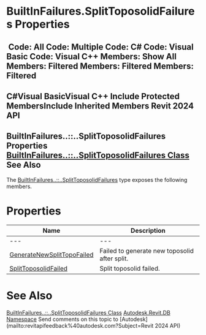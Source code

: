 # BuiltInFailures.SplitToposolidFailures Properties

﻿
 Code: All Code: Multiple Code: C# Code: Visual Basic Code: Visual C++  Members: Show All Members: Filtered Members: Filtered Members: Filtered   
---  
C#Visual BasicVisual C++
Include Protected MembersInclude Inherited Members
Revit 2024 API  
---  
BuiltInFailures..::..SplitToposolidFailures Properties  
[BuiltInFailures..::..SplitToposolidFailures Class](ca33c172-ecbc-0e5c-3ccb-846bd628c5cc.md "BuiltInFailures.SplitToposolidFailures Class") See Also  
---  
The [BuiltInFailures..::..SplitToposolidFailures](ca33c172-ecbc-0e5c-3ccb-846bd628c5cc.md "BuiltInFailures.SplitToposolidFailures Class") type exposes the following members.
# Properties
| Name | Description |
| --- | --- |
| --- | --- | --- |
| [GenerateNewSplitTopoFailed](3d11d110-67d1-223b-4503-33c82931ec97.md "GenerateNewSplitTopoFailed Property") | Failed to generate new toposolid after split. |
| [SplitToposolidFailed](6bddcf32-f6af-dc25-bfb5-3922573ccb67.md "SplitToposolidFailed Property") | Split toposolid failed. |

# See Also
[BuiltInFailures..::..SplitToposolidFailures Class](ca33c172-ecbc-0e5c-3ccb-846bd628c5cc.md "BuiltInFailures.SplitToposolidFailures Class")
[Autodesk.Revit.DB Namespace](87546ba7-461b-c646-cbb1-2cb8f5bff8b2.md "Autodesk.Revit.DB Namespace")
Send comments on this topic to [Autodesk](mailto:revitapifeedback%40autodesk.com?Subject=Revit 2024 API)